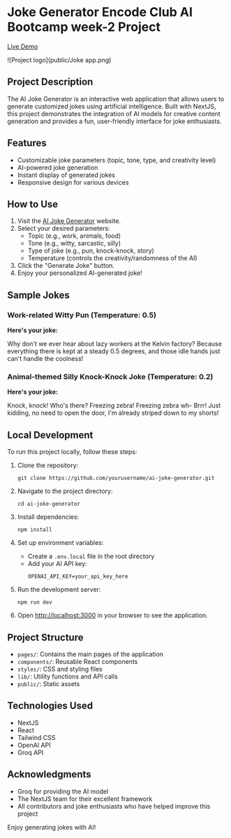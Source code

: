 # Joke Generator Encode Club AI Bootcamp week-2 Project

[Live Demo](https://joke-generator-encode-club.vercel.app/)

![Project logo](public/Joke app.png)

## Project Description

The AI Joke Generator is an interactive web application that allows users to generate customized jokes using artificial intelligence. Built with NextJS, this project demonstrates the integration of AI models for creative content generation and provides a fun, user-friendly interface for joke enthusiasts.

## Features

- Customizable joke parameters (topic, tone, type, and creativity level)
- AI-powered joke generation
- Instant display of generated jokes
- Responsive design for various devices

## How to Use

1. Visit the [AI Joke Generator](https://joke-generator-encode-club.vercel.app/) website.
2. Select your desired parameters:
   - Topic (e.g., work, animals, food)
   - Tone (e.g., witty, sarcastic, silly)
   - Type of joke (e.g., pun, knock-knock, story)
   - Temperature (controls the creativity/randomness of the AI)
3. Click the "Generate Joke" button.
4. Enjoy your personalized AI-generated joke!

## Sample Jokes

### Work-related Witty Pun (Temperature: 0.5)

**Here's your joke:**

Why don't we ever hear about lazy workers at the Kelvin factory? Because everything there is kept at a steady 0.5 degrees, and those idle hands just can't handle the coolness!

### Animal-themed Silly Knock-Knock Joke (Temperature: 0.2)

**Here's your joke:**

Knock, knock! Who's there? Freezing zebra! Freezing zebra wh- Brrr! Just kidding, no need to open the door, I'm already striped down to my shorts!

## Local Development

To run this project locally, follow these steps:

1. Clone the repository:
   ```
   git clone https://github.com/yourusername/ai-joke-generator.git
   ```

2. Navigate to the project directory:
   ```
   cd ai-joke-generator
   ```

3. Install dependencies:
   ```
   npm install
   ```

4. Set up environment variables:
   - Create a `.env.local` file in the root directory
   - Add your AI API key:
     ```
     OPENAI_API_KEY=your_api_key_here
     ```

5. Run the development server:
   ```
   npm run dev
   ```

6. Open [http://localhost:3000](http://localhost:3000) in your browser to see the application.

## Project Structure

- `pages/`: Contains the main pages of the application
- `components/`: Reusable React components
- `styles/`: CSS and styling files
- `lib/`: Utility functions and API calls
- `public/`: Static assets

## Technologies Used

- NextJS
- React
- Tailwind CSS
- OpenAI API
- Groq API

## Acknowledgments

- Groq for providing the AI model
- The NextJS team for their excellent framework
- All contributors and joke enthusiasts who have helped improve this project

Enjoy generating jokes with AI!